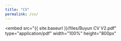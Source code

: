 ```yaml
---
title: "CV"
permalink: /cv/
---
```


<!-- adjust width/height as you like -->
<embed
  src="{{ site.baseurl }}/files/Buyun CV V2.pdf"
  type="application/pdf"
  width="100%"
  height="800px"
>
